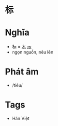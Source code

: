 # 标

# Nghĩa
* 标 = [木](木.md) [示](示.md)
* ngọn nguồn, nêu lên

# Phát âm
* /tiêu/

# Tags
* Hán Việt

